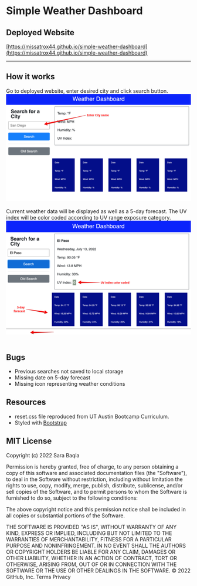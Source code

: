 # Simple Weather Dashboard

## Deployed Website

[https://missatrox44.github.io/simple-weather-dashboard](https://missatrox44.github.io/simple-weather-dashboard)

---
## How it works
Go to deployed website, enter desired city and click search button.
![Step-1 Screenshot](./assets/images/step-1.png)<br><br>
Current weather data will be displayed as well as a 5-day forecast. The UV index will be color coded according to UV range exposure category.
![Step-1 Screenshot](./assets/images/step-2.png)<br><br>

## Bugs

* Previous searches not saved to local storage
* Missing date on 5-day forecast
* Missing icon representing weather conditions


## Resources
* reset.css file reproduced from UT Austin Bootcamp Curriculum.<br>
* Styled with [Bootstrap](https://getbootstrap.com/docs/4.6/getting-started/introduction/)<br>


## MIT License

Copyright (c) 2022 Sara Baqla

Permission is hereby granted, free of charge, to any person obtaining a copy
of this software and associated documentation files (the "Software"), to deal
in the Software without restriction, including without limitation the rights
to use, copy, modify, merge, publish, distribute, sublicense, and/or sell
copies of the Software, and to permit persons to whom the Software is
furnished to do so, subject to the following conditions:

The above copyright notice and this permission notice shall be included in all
copies or substantial portions of the Software.

THE SOFTWARE IS PROVIDED "AS IS", WITHOUT WARRANTY OF ANY KIND, EXPRESS OR
IMPLIED, INCLUDING BUT NOT LIMITED TO THE WARRANTIES OF MERCHANTABILITY,
FITNESS FOR A PARTICULAR PURPOSE AND NONINFRINGEMENT. IN NO EVENT SHALL THE
AUTHORS OR COPYRIGHT HOLDERS BE LIABLE FOR ANY CLAIM, DAMAGES OR OTHER
LIABILITY, WHETHER IN AN ACTION OF CONTRACT, TORT OR OTHERWISE, ARISING FROM,
OUT OF OR IN CONNECTION WITH THE SOFTWARE OR THE USE OR OTHER DEALINGS IN THE
SOFTWARE.
© 2022 GitHub, Inc.
Terms
Privacy
